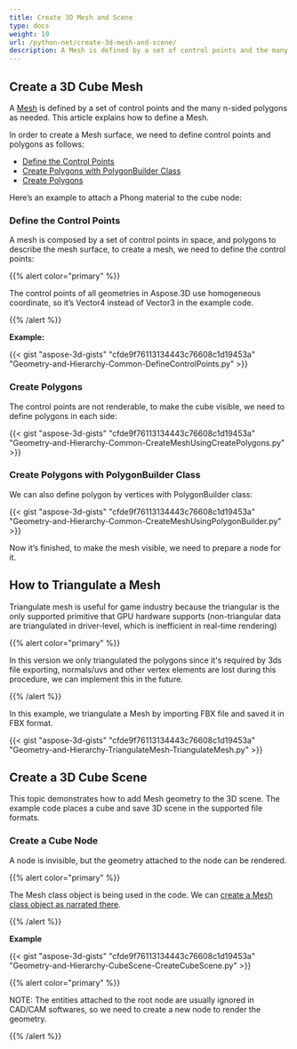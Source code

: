 ```yaml
---
title: Create 3D Mesh and Scene
type: docs
weight: 10
url: /python-net/create-3d-mesh-and-scene/
description: A Mesh is defined by a set of control points and the many n-sided polygons as needed. This article explains how to define a Mesh.
---
```


## **Create a 3D Cube Mesh**
A [Mesh](https://reference.aspose.com/3d/python-net/aspose.threed.entities/mesh) is defined by a set of control points and the many n-sided polygons as needed. This article explains how to define a Mesh.

In order to create a Mesh surface, we need to define control points and polygons as follows:

- [Define the Control Points](/3d/python-net/create-3d-mesh-and-scene/)
- [Create Polygons with PolygonBuilder Class](/3d/python-net/create-3d-mesh-and-scene/)
- [Create Polygons](/3d/python-net/create-3d-mesh-and-scene/)

Here’s an example to attach a Phong material to the cube node:
### **Define the Control Points**
A mesh is composed by a set of control points in space, and polygons to describe the mesh surface, to create a mesh, we need to define the control points:

{{% alert color="primary" %}}

The control points of all geometries in Aspose.3D use homogeneous coordinate, so it’s Vector4 instead of Vector3 in the example code.

{{% /alert %}}

**Example:**

{{< gist "aspose-3d-gists" "cfde9f76113134443c76608c1d19453a" "Geometry-and-Hierarchy-Common-DefineControlPoints.py" >}}


### **Create Polygons**
The control points are not renderable, to make the cube visible, we need to define polygons in each side:

{{< gist "aspose-3d-gists" "cfde9f76113134443c76608c1d19453a" "Geometry-and-Hierarchy-Common-CreateMeshUsingCreatePolygons.py" >}}


### **Create Polygons with PolygonBuilder Class**
We can also define polygon by vertices with PolygonBuilder class:

{{< gist "aspose-3d-gists" "cfde9f76113134443c76608c1d19453a" "Geometry-and-Hierarchy-Common-CreateMeshUsingPolygonBuilder.py" >}}

Now it’s finished, to make the mesh visible, we need to prepare a node for it.
## **How to Triangulate a Mesh**
Triangulate mesh is useful for game industry because the triangular is the only supported primitive that GPU hardware supports (non-triangular data are triangulated in driver-level, which is inefficient in real-time rendering)

{{% alert color="primary" %}}

In this version we only triangulated the polygons since it's required by 3ds file exporting, normals/uvs and other vertex elements are lost during this procedure, we can implement this in the future.

{{% /alert %}}

In this example, we triangulate a Mesh by importing FBX file and saved it in FBX format.

{{< gist "aspose-3d-gists" "cfde9f76113134443c76608c1d19453a" "Geometry-and-Hierarchy-TriangulateMesh-TriangulateMesh.py" >}}
## **Create a 3D Cube Scene**
This topic demonstrates how to add Mesh geometry to the 3D scene. The example code places a cube and save 3D scene in the supported file formats.
### **Create a Cube Node**
A node is invisible, but the geometry attached to the node can be rendered.

{{% alert color="primary" %}}

The Mesh class object is being used in the code. We can [create a Mesh class object as narrated there](https://docs.aspose.com/3d/python-net/create-3d-mesh-and-scene/#create-a-3d-cube-mesh).

{{% /alert %}}

**Example**

{{< gist "aspose-3d-gists" "cfde9f76113134443c76608c1d19453a" "Geometry-and-Hierarchy-CubeScene-CreateCubeScene.py" >}}

{{% alert color="primary" %}}

NOTE: The entities attached to the root node are usually ignored in CAD/CAM softwares, so we need to create a new node to render the geometry.

{{% /alert %}}
